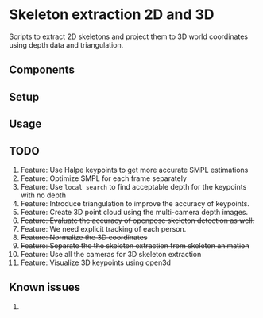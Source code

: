 # Skeleton extraction 2D and 3D

Scripts to extract 2D skeletons and project them to 3D world coordinates using depth data and triangulation.

## Components


## Setup


## Usage


## TODO

1. Feature: Use Halpe keypoints to get more accurate SMPL estimations
1. Feature: Optimize SMPL for each frame separately
1. Feature: Use `local search` to find acceptable depth for the keypoints with no depth
1. Feature: Introduce triangulation to improve the accuracy of keypoints.
1. Feature: Create 3D point cloud using the multi-camera depth images.
1. ~~Feature: Evaluate the accuracy of openpose skeleton detection as well.~~
1. Feature: We need explicit tracking of each person.
1. ~~Feature: Normalize the 3D coordinates~~
1. ~~Feature: Separate the the skeleton extraction from skeleton animation~~
1. Feature: Use all the cameras for 3D skeleton extraction
1. Feature: Visualize 3D keypoints using open3d


## Known issues

1.